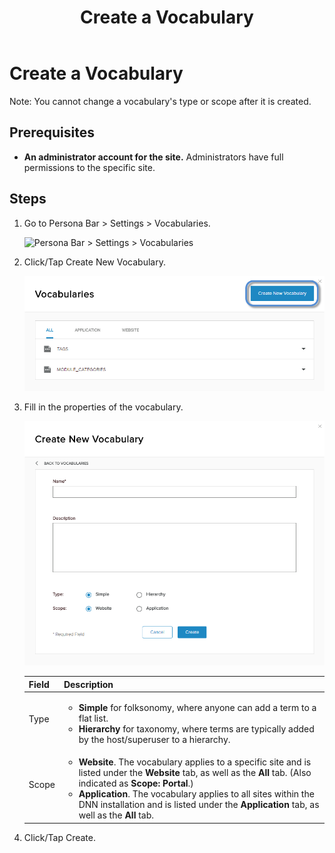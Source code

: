﻿---
uid: create-vocabulary
locale: en
title: Create a Vocabulary
dnnversion: 09.02.00
related-topics: edit-vocabulary,delete-vocabulary,add-term-to-vocabulary,edit-term-in-vocabulary,delete-term-from-vocabulary
---

# Create a Vocabulary

Note: You cannot change a vocabulary's type or scope after it is created.

## Prerequisites

*   **An administrator account for the site.** Administrators have full permissions to the specific site.

## Steps

1.  Go to Persona Bar \> Settings \> Vocabularies.
    
    ![Persona Bar > Settings > Vocabularies](/images/scr-pbar-host-Settings-E91.png)
    
2.  Click/Tap Create New Vocabulary.
    
      
    
    ![](/images/scr-vocabularies-list-create-btn-E91.png)
    
      
    
3.  Fill in the properties of the vocabulary.
    
      
    
    ![](/images/scr-vocabularies-create-new-vocabulary-dialog-E91.png)
    
      
    
    |Field|Description|
    |---|---|
    |Type|<ul><li><strong>Simple</strong> for folksonomy, where anyone can add a term to a flat list.</li><li><strong>Hierarchy</strong> for taxonomy, where terms are typically added by the host/superuser to a hierarchy.</li></ul>|
    |Scope|<ul><li><strong>Website</strong>. The vocabulary applies to a specific site and is listed under the <strong>Website</strong> tab, as well as the <strong>All</strong> tab. (Also indicated as <strong>Scope: Portal</strong>.)</li><li><strong>Application</strong>. The vocabulary applies to all sites within the DNN installation and is listed under the <strong>Application</strong> tab, as well as the <strong>All</strong> tab.</li></ul>
    
4.  Click/Tap Create.
